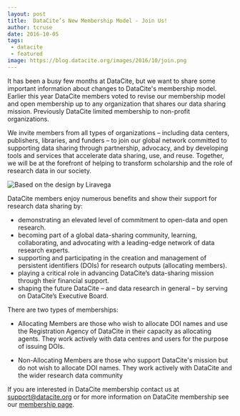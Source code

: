 ```yaml
---
layout: post
title:  DataCite’s New Membership Model - Join Us!
author: tcruse
date: 2016-10-05
tags:
 - datacite
 - featured
image: https://blog.datacite.org/images/2016/10/join.png
---
```


It has been a busy few months at DataCite, but we want to share some important information about changes to DataCite's membership model. Earlier this year DataCite members voted to revise our membership model and open membership up to any organization that shares our data sharing mission. Previously DataCite limited membership to non-profit organizations.

We invite members from all types of organizations – including data centers, publishers, libraries, and funders – to join our global network committed to supporting data sharing through partnership, advocacy, and by developing tools and services that accelerate data sharing, use, and reuse. Together, we will be at the forefront of helping to transform scholarship and the role of research data in our society.

![Based on the design by Liravega](/images/2016/10/join.svg)

DataCite members enjoy numerous benefits and show their support for research data sharing by:

* demonstrating an elevated level of commitment to open-data and open research.
* becoming part of a global data-sharing community, learning, collaborating, and advocating with a leading-edge network of data research experts.
* supporting and participating in the creation and management of persistent identifiers (DOIs) for research outputs (allocating members).
* playing a critical role in advancing DataCite’s data-sharing mission through their financial support.
* shaping the future DataCite – and data research in general – by serving on DataCite’s Executive Board.

There are two types of memberships:

* Allocating Members are those who wish to allocate DOI names and use the Registration Agency of DataCite in their capacity as allocating agents. They work actively with data centres and users for the purpose of issuing DOIs.

* Non-Allocating Members are those who support DataCite's mission but do not wish to allocate DOI names. They work actively with DataCite and the wider research data community

If you are interested in DataCite membership contact us at [support@datacite.org](mailto:support@datacite.org) or for more information on DataCite membership see our [membership page](https://www.datacite.org/become.html).






